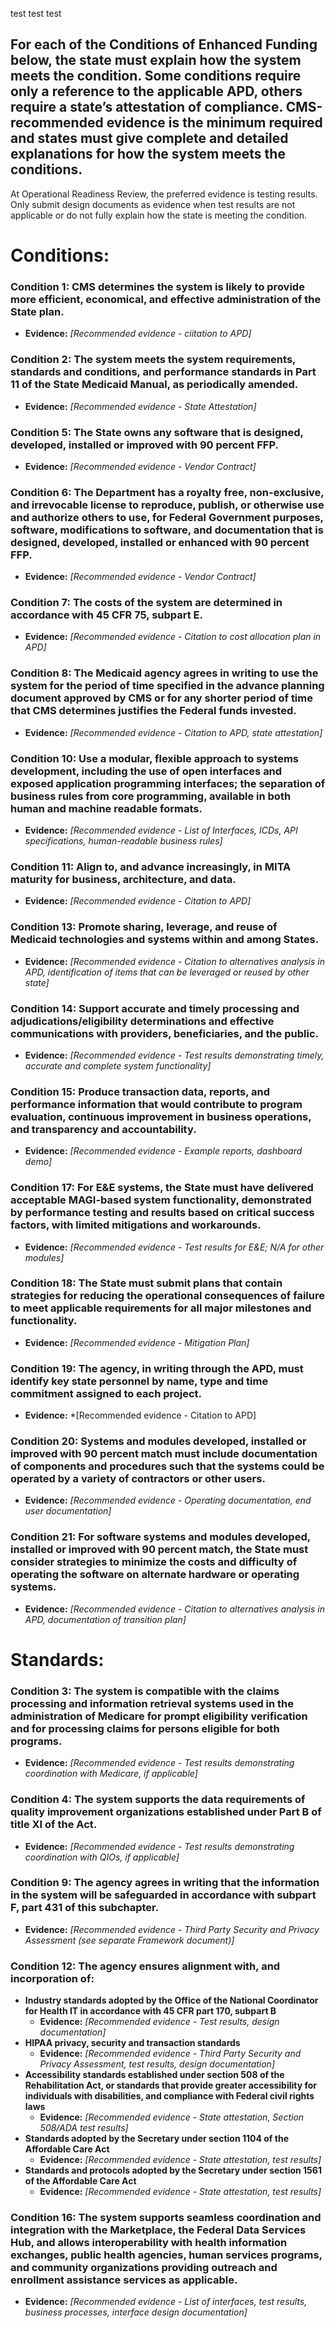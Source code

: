 
test
test
test


## For each of the Conditions of Enhanced Funding below, the state must explain how the system meets the condition. Some conditions require only a reference to the applicable APD, others require a state’s attestation of compliance.  CMS-recommended evidence is the minimum required and states must give complete and detailed explanations for how the system meets the conditions.
At Operational Readiness Review, the preferred evidence is testing results. Only submit design documents as evidence when test results are not applicable or do not fully explain how the state is meeting the condition.

# Conditions:

### Condition 1: CMS determines the system is likely to provide more efficient, economical, and effective administration of the State plan.

- **Evidence:** *[Recommended evidence - ciitation to APD]*

### Condition 2: The system meets the system requirements, standards and conditions, and performance standards in Part 11 of the State Medicaid Manual, as periodically amended.

- **Evidence:** *[Recommended evidence - State Attestation]*

### Condition 5: The State owns any software that is designed, developed, installed or improved with 90 percent FFP.
- **Evidence:** *[Recommended evidence - Vendor Contract]*

### Condition 6: The Department has a royalty free, non-exclusive, and irrevocable license to reproduce, publish, or otherwise use and authorize others to use, for Federal Government purposes, software, modifications to software, and documentation that is designed, developed, installed or enhanced with 90 percent FFP.
- **Evidence:** *[Recommended evidence - Vendor Contract]*

### Condition 7: The costs of the system are determined in accordance with 45 CFR 75, subpart E. 
- **Evidence:** *[Recommended evidence - Citation to cost allocation plan in APD]*

### Condition 8: The Medicaid agency agrees in writing to use the system for the period of time specified in the advance planning document approved by CMS or for any shorter period of time that CMS determines justifies the Federal funds invested. 
- **Evidence:** *[Recommended evidence - Citation to APD, state attestation]*

### Condition 10: Use a modular, flexible approach to systems development, including the use of open interfaces and exposed application programming interfaces; the separation of business rules from core programming, available in both human and machine readable formats. 
- **Evidence:** *[Recommended evidence - List of Interfaces, ICDs, API specifications, human-readable business rules]*

### Condition 11: Align to, and advance increasingly, in MITA maturity for business, architecture, and data. 
- **Evidence:** *[Recommended evidence - Citation to APD]*

### Condition 13: Promote sharing, leverage, and reuse of Medicaid technologies and systems within and among States. 
- **Evidence:** *[Recommended evidence - Citation to alternatives analysis in APD, identification of items that can be leveraged or reused by other state]*

### Condition 14: Support accurate and timely processing and adjudications/eligibility determinations and effective communications with providers, beneficiaries, and the public. 
- **Evidence:** *[Recommended evidence - Test results demonstrating timely, accurate and complete system functionality]*

### Condition 15: Produce transaction data, reports, and performance information that would contribute to program evaluation, continuous improvement in business operations, and transparency and accountability. 
- **Evidence:** *[Recommended evidence - Example reports, dashboard demo]*

### Condition 17: For E&E systems, the State must have delivered acceptable MAGI-based system functionality, demonstrated by performance testing and results based on critical success factors, with limited mitigations and workarounds. 
- **Evidence:** *[Recommended evidence - Test results for E&E; N/A for other modules]*

### Condition 18: The State must submit plans that contain strategies for reducing the operational consequences of failure to meet applicable requirements for all major milestones and functionality. 
- **Evidence:** *[Recommended evidence - Mitigation Plan]*

### Condition 19: The agency, in writing through the APD, must identify key state personnel by name, type and time commitment assigned to each project. 
- **Evidence:** *[Recommended evidence - Citation to APD]

### Condition 20: Systems and modules developed, installed or improved with 90 percent match must include documentation of components and procedures such that the systems could be operated by a variety of contractors or other users. 
- **Evidence:** *[Recommended evidence - Operating documentation, end user documentation]*

### Condition 21: For software systems and modules developed, installed or improved with 90 percent match, the State must consider strategies to minimize the costs and difficulty of operating the software on alternate hardware or operating systems. 
- **Evidence:** *[Recommended evidence - Citation to alternatives analysis in APD, documentation of transition plan]*
 
# Standards:

### Condition 3: The system is compatible with the claims processing and information retrieval systems used in the administration of Medicare for prompt eligibility verification and for processing claims for persons eligible for both programs.
- **Evidence:** *[Recommended evidence - Test results demonstrating coordination with Medicare, if applicable]*

### Condition 4: The system supports the data requirements of quality improvement organizations established under Part B of title XI of the Act.
- **Evidence:** *[Recommended evidence - Test results demonstrating coordination with QIOs, if applicable]*

### Condition 9: The agency agrees in writing that the information in the system will be safeguarded in accordance with subpart F, part 431 of this subchapter. 
- **Evidence:** *[Recommended evidence - Third Party Security and Privacy Assessment (see separate Framework document)]*

### Condition 12: The agency ensures alignment with, and incorporation of:
- **Industry standards adopted by the Office of the National Coordinator for Health IT in accordance with 45 CFR part 170, subpart B**
  - **Evidence:** *[Recommended evidence - Test results, design documentation]*
- **HIPAA privacy, security and transaction standards**
  - **Evidence:** *[Recommended evidence - Third Party Security and Privacy Assessment, test results, design documentation]*
- **Accessibility standards established under section 508 of the Rehabilitation Act, or standards that provide greater accessibility for individuals with disabilities, and compliance with Federal civil rights laws**
  - **Evidence:** *[Recommended evidence - State attestation, Section 508/ADA test results]*
- **Standards adopted by the Secretary under section 1104 of the Affordable Care Act**
  - **Evidence:** *[Recommended evidence - State attestation, test results]*
- **Standards and protocols adopted by the Secretary under section 1561 of the Affordable Care Act**
  - **Evidence:** *[Recommended evidence - State attestation, test results]*

### Condition 16: The system supports seamless coordination and integration with the Marketplace, the Federal Data Services Hub, and allows interoperability with health information exchanges, public health agencies, human services programs, and community organizations providing outreach and enrollment assistance services as applicable.
- **Evidence:** *[Recommended evidence - List of interfaces, test results, business processes, interface design documentation]*
